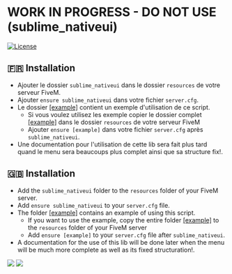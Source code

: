 # WORK IN PROGRESS - DO NOT USE (sublime_nativeui)

[![License](https://i.creativecommons.org/l/by-nc-sa/4.0/88x31.png)](https://creativecommons.org/licenses/by-nc-sa/4.0/)

## :fr: Installation

- Ajouter le dossier `sublime_nativeui` dans le dossier `resources` de votre serveur FiveM.
- Ajouter `ensure sublime_nativeui` dans votre fichier `server.cfg`.
- Le dossier [[example]]([example]) contient un exemple d'utilisation de ce script.
    - Si vous voulez utilisez les exemple copier le dossier complet [[example]]([example]) dans le dossier ``resources`` de votre serveur FiveM
    - Ajouter `ensure [example]` dans votre fichier `server.cfg` après `sublime_nativeui`.
- Une documentation pour l'utilisation de cette lib sera fait plus tard quand le menu sera beaucoups plus complet ainsi que sa structure fix!.

## :uk: Installation

- Add the `sublime_nativeui` folder to the `resources` folder of your FiveM server.
- Add `ensure sublime_nativeui` to your `server.cfg` file.
- The folder [[example]]([example]) contains an example of using this script.
    - If you want to use the example, copy the entire folder [[example]]([example]) to the ``resources`` folder of your FiveM server
    - Add `ensure [example]` to your `server.cfg` file after `sublime_nativeui`.
- A documentation for the use of this lib will be done later when the menu will be much more complete as well as its fixed structuration!.

![](https://img.shields.io/github/downloads/sublime-framework-cfx/sublime_nativeui/total?color=%2329c785&style=for-the-badge) 
![](https://img.shields.io/github/downloads/sublime-framework-cfx/sublime_nativeui/total?style=social)
